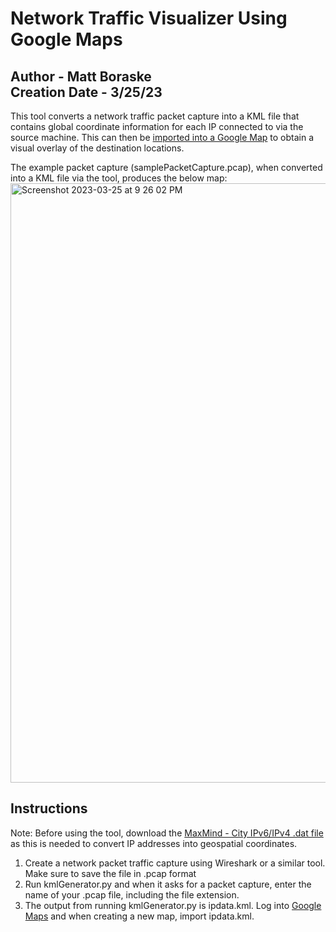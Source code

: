 # Network Traffic Visualizer Using Google Maps
## Author - Matt Boraske <br> Creation Date - 3/25/23

This tool converts a network traffic packet capture into a KML file that contains global coordinate information for each IP connected to via the source machine. 
This can then be [imported into a Google Map](https://www.google.com/maps/d/) to obtain a visual overlay of the destination locations.

The example packet capture (samplePacketCapture.pcap), when converted into a KML file via the tool, produces the below map:
<img width="959" alt="Screenshot 2023-03-25 at 9 26 02 PM" src="https://user-images.githubusercontent.com/57207405/227750276-76050987-7f6c-4974-a223-a099a6900a1c.png">

## Instructions
Note: Before using the tool, download the [MaxMind - City IPv6/IPv4 .dat file](https://www.miyuru.lk/geoiplegacy) as this is needed to convert IP addresses into geospatial coordinates.
1. Create a network packet traffic capture using Wireshark or a similar tool. Make sure to save the file in .pcap format
2. Run kmlGenerator.py and when it asks for a packet capture, enter the name of your .pcap file, including the file extension.
3. The output from running kmlGenerator.py is ipdata.kml. Log into [Google Maps](https://www.google.com/maps/d/) and when creating a new map, import ipdata.kml.
